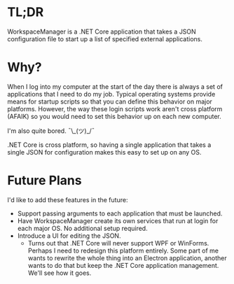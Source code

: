 # TL;DR

WorkspaceManager is a .NET Core application that takes a JSON configuration file to start up a list of specified external applications.

# Why?
When I log into my computer at the start of the day there is always a set of applications that I need to do my job. Typical operating systems provide means for startup scripts so that you can define this behavior on major platforms. However, the way these login scripts work aren't cross platform (AFAIK) so you would need to set this behavior up on each new computer.

I'm also quite bored. ¯\\\_(ツ)\_/¯

.NET Core is cross platform, so having a single application that takes a single JSON for configuration makes this easy to set up on any OS.

# Future Plans
I'd like to add these features in the future:

- Support passing arguments to each application that must be launched.
- Have WorkspaceManager create its own services that run at login for each major OS. No additional setup required.
- Introduce a UI for editing the JSON.
  - Turns out that .NET Core will never support WPF or WinForms. Perhaps I need to redesign this platform entirely. Some part of me wants to rewrite the whole thing into an Electron application, another wants to do that but keep the .NET Core application management. We'll see how it goes.
